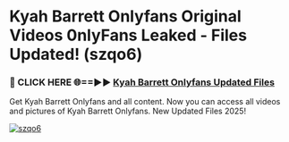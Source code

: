 # Kyah Barrett Onlyfans Original Videos 0nlyFans Leaked - Files Updated! (szqo6)

<h3>🔴 CLICK HERE 🌐==►► <a href="https://tinyurl.com/2m67pmp6" rel="nofollow">Kyah Barrett Onlyfans Updated Files</a></h3>

Get Kyah Barrett Onlyfans and all content. Now you can access all videos and pictures of Kyah Barrett Onlyfans. New Updated Files 2025!

[![szqo6](https://i.imgur.com/H4QAA4z.gif)](https://tinyurl.com/2m67pmp6)
